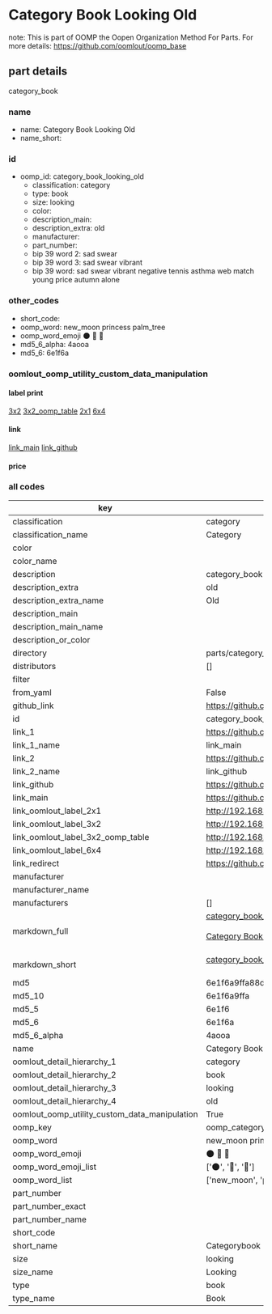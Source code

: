 # Category Book Looking Old  

note: This is part of OOMP the Oopen Organization Method For Parts. For more details: https://github.com/oomlout/oomp_base

##  part details
  



category_book



### name
* name: Category Book Looking Old
* name_short: 
### id
* oomp_id: category_book_looking_old
  * classification: category
  * type: book
  * size: looking
  * color: 
  * description_main: 
  * description_extra: old
  * manufacturer: 
  * part_number: 
  * bip 39 word 2: sad swear
  * bip 39 word 3: sad swear vibrant
  * bip 39 word: sad swear vibrant negative tennis asthma web match young price autumn alone

### other_codes
* short_code: 
* oomp_word: new_moon princess palm_tree
* oomp_word_emoji :new_moon: :princess: :palm_tree:
* md5_6_alpha: 4aooa
* md5_6: 6e1f6a






### oomlout_oomp_utility_custom_data_manipulation
#### label print
[3x2](http://192.168.1.245:1112/?label=oomp%204aooa)
[3x2_oomp_table](http://192.168.1.108:1112/?label=oomp%204aooa)
[2x1](http://192.168.1.242:1112/?label=oomp%204aooa)
[6x4](http://192.168.1.55:1112/?label=oomp%204aooa)    

#### link

[link_main](https://github.com/oomlout/oomlout_oomp_version_1_messy/tree/main/parts/category_book_looking_old) [link_github](https://github.com/oomlout/oomlout_oomp_version_1_messy/tree/main/parts/category_book_looking_old)                             

#### price







### all codes 
| key | value |  
| --- | --- |  
| classification | category |  
| classification_name | Category |  
| color |  |  
| color_name |  |  
| description | category_book |  
| description_extra | old |  
| description_extra_name | Old |  
| description_main |  |  
| description_main_name |  |  
| description_or_color |   |  
| directory | parts/category_book_looking_old |  
| distributors | [] |  
| filter |  |  
| from_yaml | False |  
| github_link | https://github.com/oomlout/oomlout_oomp_part_src/tree/main/parts/category_book_looking_old |  
| id | category_book_looking_old |  
| link_1 | https://github.com/oomlout/oomlout_oomp_version_1_messy/tree/main/parts/category_book_looking_old |  
| link_1_name | link_main |  
| link_2 | https://github.com/oomlout/oomlout_oomp_version_1_messy/tree/main/parts/category_book_looking_old |  
| link_2_name | link_github |  
| link_github | https://github.com/oomlout/oomlout_oomp_version_1_messy/tree/main/parts/category_book_looking_old |  
| link_main | https://github.com/oomlout/oomlout_oomp_version_1_messy/tree/main/parts/category_book_looking_old |  
| link_oomlout_label_2x1 | http://192.168.1.242:1112/?label=oomp%204aooa |  
| link_oomlout_label_3x2 | http://192.168.1.245:1112/?label=oomp%204aooa |  
| link_oomlout_label_3x2_oomp_table | http://192.168.1.108:1112/?label=oomp%204aooa |  
| link_oomlout_label_6x4 | http://192.168.1.55:1112/?label=oomp%204aooa |  
| link_redirect | https://github.com/oomlout/oomlout_oomp_version_1_messy/tree/main/parts/category_book_looking_old |  
| manufacturer |  |  
| manufacturer_name |  |  
| manufacturers | [] |  
| markdown_full | [category_book_looking_old](none)<br>[](none)<br>[Category Book Looking Old](none)<br><br> |  
| markdown_short | [category_book_looking_old](none)<br><br> |  
| md5 | 6e1f6a9ffa88df18386f993fe6f6e5ed |  
| md5_10 | 6e1f6a9ffa |  
| md5_5 | 6e1f6 |  
| md5_6 | 6e1f6a |  
| md5_6_alpha | 4aooa |  
| name | Category Book Looking Old |  
| oomlout_detail_hierarchy_1 | category |  
| oomlout_detail_hierarchy_2 | book |  
| oomlout_detail_hierarchy_3 | looking |  
| oomlout_detail_hierarchy_4 | old |  
| oomlout_oomp_utility_custom_data_manipulation | True |  
| oomp_key | oomp_category_book_looking_old |  
| oomp_word | new_moon princess palm_tree |  
| oomp_word_emoji | :new_moon: :princess: :palm_tree: |  
| oomp_word_emoji_list | [':new_moon:', ':princess:', ':palm_tree:'] |  
| oomp_word_list | ['new_moon', 'princess', 'palm_tree'] |  
| part_number |  |  
| part_number_exact |  |  
| part_number_name |  |  
| short_code |  |  
| short_name | Categorybook |  
| size | looking |  
| size_name | Looking |  
| type | book |  
| type_name | Book |  
